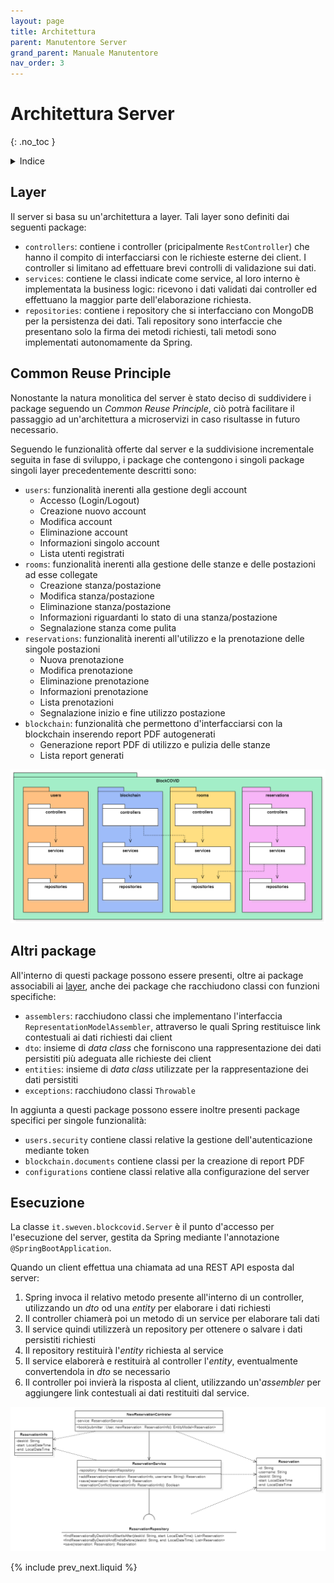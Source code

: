 ```yaml
---
layout: page
title: Architettura
parent: Manutentore Server
grand_parent: Manuale Manutentore
nav_order: 3
---
```


# Architettura Server
{: .no_toc }
<details closed markdown="block">
  <summary>
    Indice
  </summary>
  {: .text-delta }
1. TOC
{:toc}
</details>

## Layer

Il server si basa su un'architettura a layer. Tali layer sono definiti dai seguenti package:
- `controllers`: contiene i controller (pricipalmente `RestController`) che hanno il compito di interfacciarsi con le richieste esterne dei client. I controller si limitano ad effettuare brevi controlli di validazione sui dati.
- `services`: contiene le classi indicate come service, al loro interno è implementata la business logic: ricevono i dati validati dai controller ed effettuano la maggior parte dell'elaborazione richiesta.
- `repositories`: contiene i repository che si interfacciano con MongoDB per la persistenza dei dati. Tali repository sono interfaccie che presentano solo la firma dei metodi richiesti, tali metodi sono implementati autonomamente da Spring.

## Common Reuse Principle

Nonostante la natura monolitica del server è stato deciso di suddividere i package seguendo un _Common Reuse Principle_, ciò potrà facilitare il passaggio ad un'architettura a microservizi in caso risultasse in futuro necessario.

Seguendo le funzionalità offerte dal server e la suddivisione incrementale seguita in fase di sviluppo, i package che contengono i singoli package singoli layer precedentemente descritti sono:
- `users`: funzionalità inerenti alla gestione degli account
    - Accesso (Login/Logout)
    - Creazione nuovo account
    - Modifica account
    - Eliminazione account
    - Informazioni singolo account
    - Lista utenti registrati
- `rooms`: funzionalità inerenti alla gestione delle stanze e delle postazioni ad esse collegate
    - Creazione stanza/postazione
    - Modifica stanza/postazione
    - Eliminazione stanza/postazione
    - Informazioni riguardanti lo stato di una stanza/postazione
    - Segnalazione stanza come pulita
- `reservations`: funzionalità inerenti all'utilizzo e la prenotazione delle singole postazioni
    - Nuova prenotazione
    - Modifica prenotazione
    - Eliminazione prenotazione
    - Informazioni prenotazione
    - Lista prenotazioni
    - Segnalazione inizio e fine utilizzo postazione
- `blockchain`: funzionalità che permettono d'interfacciarsi con la blockchain inserendo report PDF autogenerati
    - Generazione report PDF di utilizzo e pulizia delle stanze
    - Lista report generati

![](/assets/server/package_diagram.png)

## Altri package

All'interno di questi package possono essere presenti, oltre ai package associabili ai [layer](#layer), anche dei package che racchiudono classi con funzioni specifiche:
- `assemblers`: racchiudono classi che implementano l'interfaccia `RepresentationModelAssembler`, attraverso le quali Spring restituisce link contestuali ai dati richiesti dai client
- `dto`: insieme di _data class_ che forniscono una rappresentazione dei dati persistiti più adeguata alle richieste dei client
- `entities`: insieme di _data class_ utilizzate per la rappresentazione dei dati persistiti
- `exceptions`: racchiudono classi `Throwable`

In aggiunta a questi package possono essere inoltre presenti package specifici per singole funzionalità:
- `users.security` contiene classi relative la gestione dell'autenticazione mediante token
- `blockchain.documents` contiene classi per la creazione di report PDF 
- `configurations` contiene classi relative alla configurazione del server

## Esecuzione

La classe `it.sweven.blockcovid.Server` è il punto d'accesso per l'esecuzione del server, gestita da Spring mediante l'annotazione `@SpringBootApplication`.

Quando un client effettua una chiamata ad una REST API esposta dal server:
1. Spring invoca il relativo metodo presente all'interno di un controller, utilizzando un _dto_ od una _entity_ per elaborare i dati richiesti
2. Il controller chiamerà poi un metodo di un service per elaborare tali dati
3. Il service quindi utilizzerà un repository per ottenere o salvare i dati persistiti richiesti
4. Il repository restituirà l'_entity_ richiesta al service 
5. Il service elaborerà e restituirà al controller l'_entity_, eventualmente convertendola in _dto_ se necessario
6. Il controller poi invierà la risposta al client, utilizzando un'_assembler_ per aggiungere link contestuali ai dati restituiti dal service.

![](/assets/server/class_diagram.png)

{% include prev_next.liquid %}
